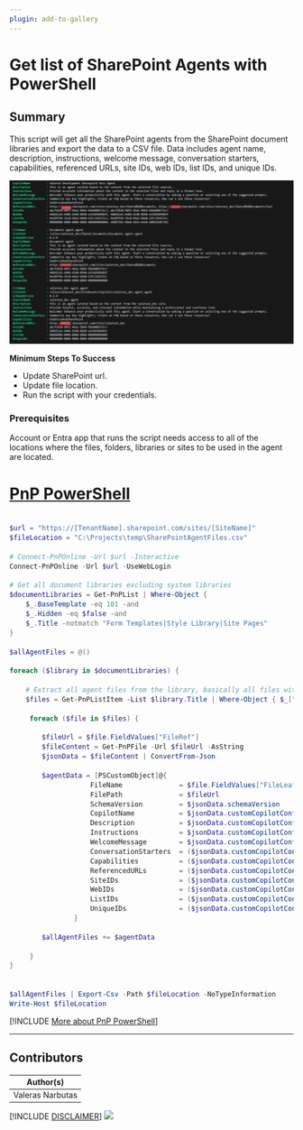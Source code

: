 ```yaml
---
plugin: add-to-gallery
---
```


# Get list of SharePoint Agents with PowerShell

## Summary

This script will get all the SharePoint agents from the SharePoint document libraries and export the data to a CSV file. Data includes agent name, description, instructions, welcome message, conversation starters, capabilities, referenced URLs, site IDs, web IDs, list IDs, and unique IDs.

![Example Screenshot](assets/preview.png)

**Minimum Steps To Success**

* Update SharePoint url.
* Update file location.
* Run the script with your credentials.

### Prerequisites

Account or Entra app that runs the script needs access to all of the locations where the files, folders, libraries or sites to be used in the agent are located.

# [PnP PowerShell](#tab/pnpps)

```powershell

$url = "https://[TenantName].sharepoint.com/sites/[SiteName]"
$fileLocation = "C:\Projects\temp\SharePointAgentFiles.csv"

# Connect-PnPOnline -Url $url -Interactive
Connect-PnPOnline -Url $url -UseWebLogin 

# Get all document libraries excluding system libraries
$documentLibraries = Get-PnPList | Where-Object {
    $_.BaseTemplate -eq 101 -and
    $_.Hidden -eq $false -and
    $_.Title -notmatch "Form Templates|Style Library|Site Pages"
}

$allAgentFiles = @()

foreach ($library in $documentLibraries) {

    # Extract all agent files from the library, basically all files with .agent extension. FieldValues contains all the metadata of the file.
    $files = Get-PnPListItem -List $library.Title | Where-Object { $_["FileLeafRef"] -like "*.agent" } | select-object  FieldValues

     foreach ($file in $files) {

        $fileUrl = $file.FieldValues["FileRef"]
        $fileContent = Get-PnPFile -Url $fileUrl -AsString
        $jsonData = $fileContent | ConvertFrom-Json

        $agentData = [PSCustomObject]@{
                    FileName              = $file.FieldValues["FileLeafRef"]
                    FilePath              = $fileUrl
                    SchemaVersion         = $jsonData.schemaVersion
                    CopilotName           = $jsonData.customCopilotConfig.gptDefinition.name
                    Description           = $jsonData.customCopilotConfig.gptDefinition.description
                    Instructions          = $jsonData.customCopilotConfig.gptDefinition.instructions
                    WelcomeMessage        = $jsonData.customCopilotConfig.conversationStarters.welcomeMessage.text
                    ConversationStarters  = ($jsonData.customCopilotConfig.conversationStarters.conversationStarterList.text -join "; ")
                    Capabilities          = ($jsonData.customCopilotConfig.gptDefinition.capabilities.name -join "; ")
                    ReferencedURLs        = ($jsonData.customCopilotConfig.gptDefinition.capabilities.items_by_url.url -join "; ")
                    SiteIDs               = ($jsonData.customCopilotConfig.gptDefinition.capabilities.items_by_url.site_id -join "; ")
                    WebIDs                = ($jsonData.customCopilotConfig.gptDefinition.capabilities.items_by_url.web_id -join "; ")
                    ListIDs               = ($jsonData.customCopilotConfig.gptDefinition.capabilities.items_by_url.list_id -join "; ")
                    UniqueIDs             = ($jsonData.customCopilotConfig.gptDefinition.capabilities.items_by_url.unique_id -join "; ")
                }

        $allAgentFiles += $agentData

     }
}


$allAgentFiles | Export-Csv -Path $fileLocation -NoTypeInformation
Write-Host $fileLocation

```
[!INCLUDE [More about PnP PowerShell](../../docfx/includes/MORE-PNPPS.md)]
***


## Contributors

| Author(s) |
|-----------|
| Valeras Narbutas |

[!INCLUDE [DISCLAIMER](../../docfx/includes/DISCLAIMER.md)]
<img src="https://m365-visitor-stats.azurewebsites.net/script-samples/scripts/spo-get-agent-list" aria-hidden="true" />
